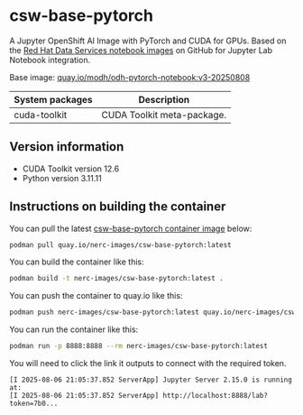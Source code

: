 # csw-base-pytorch

A Jupyter OpenShift AI Image with PyTorch and CUDA for GPUs.
Based on the [Red Hat Data Services notebook images](https://github.com/red-hat-data-services/notebooks/)
on GitHub for Jupyter Lab Notebook integration.

Base image: [quay.io/modh/odh-pytorch-notebook:v3-20250808](https://github.com/red-hat-data-services/notebooks/)

| System packages | Description |
| --- | --- |
| cuda-toolkit | CUDA Toolkit meta-package. |

## Version information

- CUDA Toolkit version 12.6
- Python version 3.11.11

## Instructions on building the container

You can pull the latest [csw-base-pytorch container image](https://github.com/nerc-images/csw-base-pytorch/pkgs/container/csw-base-pytorch) below:

```bash
podman pull quay.io/nerc-images/csw-base-pytorch:latest
```

You can build the container like this: 

```bash
podman build -t nerc-images/csw-base-pytorch:latest .
```

You can push the container to quay.io like this: 

```bash
podman push nerc-images/csw-base-pytorch:latest quay.io/nerc-images/csw-base-pytorch:latest
```

You can run the container like this: 

```bash
podman run -p 8888:8888 --rm nerc-images/csw-base-pytorch:latest
```

You will need to click the link it outputs to connect with the required token. 

```logs
[I 2025-08-06 21:05:37.852 ServerApp] Jupyter Server 2.15.0 is running at:
[I 2025-08-06 21:05:37.852 ServerApp] http://localhost:8888/lab?token=7b0...
```

